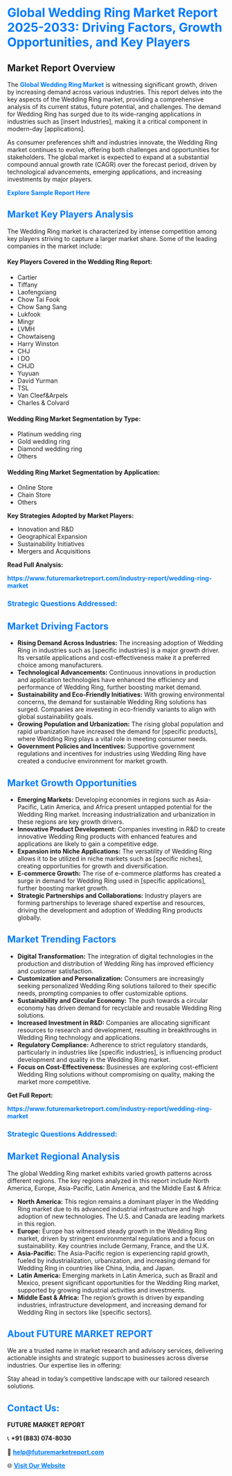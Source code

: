 <h1 style="color: #007BFF;">Global Wedding Ring Market Report 2025-2033: Driving Factors, Growth Opportunities, and Key Players</h1>

<section id="overview">
<h2>Market Report Overview</h2>
<p>The <a href="https://www.futuremarketreport.com/industry-report/wedding-ring-market" style="color: #007BFF; text-decoration: none;"><strong>Global Wedding Ring Market</strong></a> is witnessing significant growth, driven by increasing demand across various industries. This report delves into the key aspects of the Wedding Ring market, providing a comprehensive analysis of its current status, future potential, and challenges. The demand for Wedding Ring has surged due to its wide-ranging applications in industries such as [insert industries], making it a critical component in modern-day [applications].</p>
<p>As consumer preferences shift and industries innovate, the Wedding Ring market continues to evolve, offering both challenges and opportunities for stakeholders. The global market is expected to expand at a substantial compound annual growth rate (CAGR) over the forecast period, driven by technological advancements, emerging applications, and increasing investments by major players.</p>
</section>

<section id="overview">
<p><a href="https://www.futuremarketreport.com/request-sample/reportId=85820" style="color: #007BFF; text-decoration: none;"><strong>Explore Sample Report Here</strong></a></p>
</section>

<section id="key-players">
<h2 style="color: #007BFF;">Market Key Players Analysis</h2>
<p>The Wedding Ring market is characterized by intense competition among key players striving to capture a larger market share. Some of the leading companies in the market include:</p>
<h4>Key Players Covered in the Wedding Ring Report:</h4>
<ul><li>Cartier</li><li>Tiffany</li><li>Laofengxiang</li><li>Chow Tai Fook</li><li>Chow Sang Sang</li><li>Lukfook</li><li>Mingr</li><li>LVMH</li><li>Chowtaiseng</li><li>Harry Winston</li><li>CHJ</li><li>I DO</li><li>CHJD</li><li>Yuyuan</li><li>David Yurman</li><li>TSL</li><li>Van Cleef&amp;Arpels</li><li>Charles &amp; Colvard</li></ul>
<h4>Wedding Ring Market Segmentation by Type:</h4>
<ul><li>Platinum wedding ring</li><li>Gold wedding ring</li><li>Diamond wedding ring</li><li>Others</li></ul>

<h4>Wedding Ring Market Segmentation by Application:</h4>
<ul><li>Online Store</li><li>Chain Store</li><li>Others</li></ul>
<p><strong>Key Strategies Adopted by Market Players:</strong></p>
<ul>
<li>Innovation and R&D</li>
<li>Geographical Expansion</li>
<li>Sustainability Initiatives</li>
<li>Mergers and Acquisitions</li>
</ul>
</section>

<section>
<p><strong>Read Full Analysis: </strong></p><a href="https://www.futuremarketreport.com/industry-report/wedding-ring-market" style="color: #007BFF; text-decoration: none;"><strong>https://www.futuremarketreport.com/industry-report/wedding-ring-market</strong></a>
<h3 style="color: #007BFF;">Strategic Questions Addressed:</h3>
</section>

<section id="driving-factors">
<h2 style="color: #007BFF;">Market Driving Factors</h2>
<ul>
<li><strong>Rising Demand Across Industries:</strong> The increasing adoption of Wedding Ring in industries such as [specific industries] is a major growth driver. Its versatile applications and cost-effectiveness make it a preferred choice among manufacturers.</li>
<li><strong>Technological Advancements:</strong> Continuous innovations in production and application technologies have enhanced the efficiency and performance of Wedding Ring, further boosting market demand.</li>
<li><strong>Sustainability and Eco-Friendly Initiatives:</strong> With growing environmental concerns, the demand for sustainable Wedding Ring solutions has surged. Companies are investing in eco-friendly variants to align with global sustainability goals.</li>
<li><strong>Growing Population and Urbanization:</strong> The rising global population and rapid urbanization have increased the demand for [specific products], where Wedding Ring plays a vital role in meeting consumer needs.</li>
<li><strong>Government Policies and Incentives:</strong> Supportive government regulations and incentives for industries using Wedding Ring have created a conducive environment for market growth.</li>
</ul>
</section>

<section id="growth-opportunities">
<h2 style="color: #007BFF;">Market Growth Opportunities</h2>
<ul>
<li><strong>Emerging Markets:</strong> Developing economies in regions such as Asia-Pacific, Latin America, and Africa present untapped potential for the Wedding Ring market. Increasing industrialization and urbanization in these regions are key growth drivers.</li>
<li><strong>Innovative Product Development:</strong> Companies investing in R&D to create innovative Wedding Ring products with enhanced features and applications are likely to gain a competitive edge.</li>
<li><strong>Expansion into Niche Applications:</strong> The versatility of Wedding Ring allows it to be utilized in niche markets such as [specific niches], creating opportunities for growth and diversification.</li>
<li><strong>E-commerce Growth:</strong> The rise of e-commerce platforms has created a surge in demand for Wedding Ring used in [specific applications], further boosting market growth.</li>
<li><strong>Strategic Partnerships and Collaborations:</strong> Industry players are forming partnerships to leverage shared expertise and resources, driving the development and adoption of Wedding Ring products globally.</li>
</ul>
</section>

<section id="trending-factors">
<h2 style="color: #007BFF;">Market Trending Factors</h2>
<ul>
<li><strong>Digital Transformation:</strong> The integration of digital technologies in the production and distribution of Wedding Ring has improved efficiency and customer satisfaction.</li>
<li><strong>Customization and Personalization:</strong> Consumers are increasingly seeking personalized Wedding Ring solutions tailored to their specific needs, prompting companies to offer customizable options.</li>
<li><strong>Sustainability and Circular Economy:</strong> The push towards a circular economy has driven demand for recyclable and reusable Wedding Ring solutions.</li>
<li><strong>Increased Investment in R&D:</strong> Companies are allocating significant resources to research and development, resulting in breakthroughs in Wedding Ring technology and applications.</li>
<li><strong>Regulatory Compliance:</strong> Adherence to strict regulatory standards, particularly in industries like [specific industries], is influencing product development and quality in the Wedding Ring market.</li>
<li><strong>Focus on Cost-Effectiveness:</strong> Businesses are exploring cost-efficient Wedding Ring solutions without compromising on quality, making the market more competitive.</li>
</ul>
</section>

<section>
<p><strong>Get Full Report: </strong></p><a href="https://www.futuremarketreport.com/industry-report/wedding-ring-market" style="color: #007BFF; text-decoration: none;"><strong>https://www.futuremarketreport.com/industry-report/wedding-ring-market</strong></a>
<h3 style="color: #007BFF;">Strategic Questions Addressed:</h3>
</section>


<section id="regional-analysis">
<h2 style="color: #007BFF;">Market Regional Analysis</h2>
<p>The global Wedding Ring market exhibits varied growth patterns across different regions. The key regions analyzed in this report include North America, Europe, Asia-Pacific, Latin America, and the Middle East & Africa:</p>
<ul>
<li><strong>North America:</strong> This region remains a dominant player in the Wedding Ring market due to its advanced industrial infrastructure and high adoption of new technologies. The U.S. and Canada are leading markets in this region.</li>
<li><strong>Europe:</strong> Europe has witnessed steady growth in the Wedding Ring market, driven by stringent environmental regulations and a focus on sustainability. Key countries include Germany, France, and the U.K.</li>
<li><strong>Asia-Pacific:</strong> The Asia-Pacific region is experiencing rapid growth, fueled by industrialization, urbanization, and increasing demand for Wedding Ring in countries like China, India, and Japan.</li>
<li><strong>Latin America:</strong> Emerging markets in Latin America, such as Brazil and Mexico, present significant opportunities for the Wedding Ring market, supported by growing industrial activities and investments.</li>
<li><strong>Middle East & Africa:</strong> The region’s growth is driven by expanding industries, infrastructure development, and increasing demand for Wedding Ring in sectors like [specific sectors].</li>
</ul>
</section>

<footer>
<h2 style="color: #007BFF;">About FUTURE MARKET REPORT</h2>
<p>We are a trusted name in market research and advisory services, delivering actionable insights and strategic support to businesses across diverse industries. Our expertise lies in offering:</p>

<p>Stay ahead in today’s competitive landscape with our tailored research solutions.</p>

<h2 style="color: #007BFF;">Contact Us:</h2>
<p><strong>FUTURE MARKET REPORT</strong></p>
<p>📞 <strong>+91 (883) 074-8030</strong></p>
<p>📧 <strong><a href="mailto:help@futuremarketreport.com" style="color: #007BFF;">help@futuremarketreport.com</a></strong></p>
<p>🌐 <strong><a href="https://www.futuremarketreport.com/" style="color: #007BFF;">Visit Our Website</a></strong></p>
</footer>